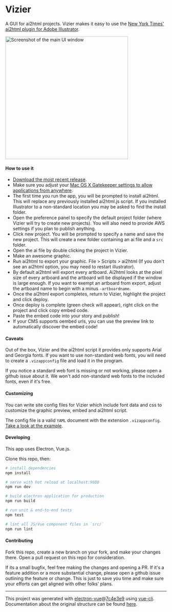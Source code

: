 # Vizier

A GUI for ai2html projects. Vizier makes it easy to use the [New York Times' ai2html plugin for Adobe Illustrator](http://ai2html.org/).

<img src="https://apps.voxmedia.com/vizapp-screenshots/main.png" width="383" alt="Screenshot of the main UI window" />

#### How to use it

- [Download the most recent release](https://github.com/voxmedia/viz-app/releases).
- Make sure you adjust your [Mac OS X Gatekeeper settings to allow applications from anywhere](https://support.apple.com/en-us/HT202491).
- The first time you run the app, you will be prompted to install ai2html. This will replace any
previously installed ai2html.js script. If you installed Illustrator to a non-standard location
you may be asked to find the install folder.
- Open the preference panel to specify the default project folder (where Vizier
will try to create new projects). You will also need to provide AWS settings if
you plan to publish anything.
- Click new project. You will be prompted to specify a name and save the new
project. This will create a new folder containing an ai file and a `src` folder.
- Open the ai file by double clicking the project in Vizier.
- Make an awesome graphic.
- Run ai2html to export your graphic. File > Scripts > ai2html (If you don't see an ai2html option, you may need to restart illustrator).
- By default ai2html will export every artboard. Ai2html looks at the pixel size
of every artboard and the artboard will be displayed if the window is large enough.
If you want to exempt an artboard from export, adjust the artboard name to begin
with a minus `-artboardname`.
- Once the ai2html export completes, return to Vizier, highlight the project
and click deploy.
- Once deploy is complete (green check will appear), right click on the project
and click copy embed code.
- Paste the embed code into your story and publish!
- If your CMS supports oembed urls, you can use the preview link to automatically
discover the embed code!

#### Caveats

Out of the box, Vizier and the ai2html script it provides only supports Arial and Georgia fonts. If you want to use non-standard web fonts, you will need to create a `.vizappconfig` file and load it in the program.

If you notice a standard web font is missing or not working, please open a github issue about it. We won't add non-standard web fonts to the included fonts, even if it's free.

#### Customizing

You can write site config files for Vizier which include font data and css to customize the graphic preview, embed and ai2html script.

The config file is a valid `YAML` document with the extension `.vizappconfig`. [Take a look at the example](https://github.com/voxmedia/viz-app/blob/master/example.vizappconfig).

#### Developing

This app uses Electron, Vue.js.

Clone this repo, then:

``` bash
# install dependencies
npm install

# serve with hot reload at localhost:9080
npm run dev

# build electron application for production
npm run build

# run unit & end-to-end tests
npm test

# lint all JS/Vue component files in `src/`
npm run lint
```

#### Contributing

Fork this repo, create a new branch on your fork, and make your changes there.
Open a pull request on this repo for consideration.

If its a small bugfix, feel free making the changes and opening a PR. If it's a
feature addition or a more substantial change, please open a github issue
outlining the feature or change. This is just to save you time and make sure
your efforts can get aligned with other folks' plans.

---

This project was generated with [electron-vue](https://github.com/SimulatedGREG/electron-vue)@[7c4e3e9](https://github.com/SimulatedGREG/electron-vue/tree/7c4e3e90a772bd4c27d2dd4790f61f09bae0fcef) using [vue-cli](https://github.com/vuejs/vue-cli). Documentation about the original structure can be found [here](https://simulatedgreg.gitbooks.io/electron-vue/content/index.html).
